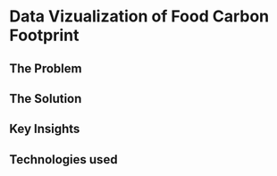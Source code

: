 # Data Vizualization of Food Carbon Footprint

## The Problem

## The Solution

## Key Insights

## Technologies used

